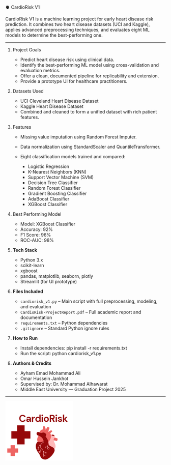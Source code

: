 🫀 CardioRisk V1

CardioRisk V1 is a machine learning project for early heart disease risk prediction.
It combines two heart disease datasets (UCI and Kaggle), applies advanced preprocessing techniques, and evaluates eight ML models to determine the best-performing one.

---

1. Project Goals

   * Predict heart disease risk using clinical data.
   * Identify the best-performing ML model using cross-validation and evaluation metrics.
   * Offer a clean, documented pipeline for replicability and extension.
   * Provide a prototype UI for healthcare practitioners.

2. Datasets Used

   * UCI Cleveland Heart Disease Dataset
   * Kaggle Heart Disease Dataset
   * Combined and cleaned to form a unified dataset with rich patient features.

3. Features

   * Missing value imputation using Random Forest Imputer.
   * Data normalization using StandardScaler and QuantileTransformer.
   * Eight classification models trained and compared:

     * Logistic Regression
     * K-Nearest Neighbors (KNN)
     * Support Vector Machine (SVM)
     * Decision Tree Classifier
     * Random Forest Classifier
     * Gradient Boosting Classifier
     * AdaBoost Classifier
     * XGBoost Classifier

4. Best Performing Model

   * Model: XGBoost Classifier
   * Accuracy: 92%
   * F1 Score: 96%
   * ROC-AUC: 98%

5. **Tech Stack**

   * Python 3.x
   * scikit-learn
   * xgboost
   * pandas, matplotlib, seaborn, plotly
   * Streamlit (for UI prototype)

6. **Files Included**

   * `cardiorisk_v1.py` – Main script with full preprocessing, modeling, and evaluation
   * `CardioRisk-ProjectReport.pdf` – Full academic report and documentation
   * `requirements.txt` – Python dependencies
   * `.gitignore` – Standard Python ignore rules

7. **How to Run**

   * Install dependencies:
     pip install -r requirements.txt
   * Run the script:
     python cardiorisk\_v1.py

8. **Authors & Credits**

   * Ayham Emad Mohammad Ali
   * Omar Hussein Jankhot
   * Supervised by: Dr. Mohammad Alhawarat
   * Middle East University — Graduation Project 2025

---
![CardioRisk Screenshot](./cardiorisk_preview.png)
